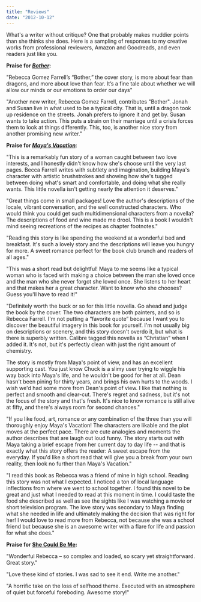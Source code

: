 ```yaml
---
title: "Reviews"
date: "2012-10-12"
---
```


What's a writer without critique? One that probably makes muddier points than she thinks she does. Here is a sampling of responses to my creative works from professional reviewers, Amazon and Goodreads, and even readers just like you.

**Praise for [_Bother_](/creative-works/bother/):**

"Rebecca Gomez Farrell’s “Bother,” the cover story, is more about fear than dragons, and more about love than fear. It’s a fine tale about whether we will allow our minds or our emotions to order our days"

"Another new writer, Rebecca Gomez Farrell, contributes "Bother". Jonah and Susan live in what used to be a typical city. That is, until a dragon took up residence on the streets. Jonah prefers to ignore it and get by. Susan wants to take action. This puts a strain on their marriage until a crisis forces them to look at things differently. This, too, is another nice story from another promising new writer."

**Praise for _[Maya's Vacation](/creative-works/mayas-vacation/ "Maya's Vacation")_**:

"This is a remarkably fun story of a woman caught between two love interests, and I honestly didn't know how she's choose until the very last pages. Becca Farrell writes with subtlety and imagination, building Maya's character with artistic brushstrokes and showing how she's tugged between doing what's smart and comfortable, and doing what she really wants. This little novella isn't getting nearly the attention it deserves."

"Great things come in small packages! Love the author's descriptions of the locale, vibrant conversation, and the well constructed characters. Who would think you could get such multidimensional characters from a novella? The descriptions of food and wine made me drool. This is a book I wouldn't mind seeing recreations of the recipes as chapter footnotes."

"Reading this story is like spending the weekend at a wonderful bed and breakfast. It's such a lovely story and the descriptions will leave you hungry for more. A sweet romance perfect for the book club brunch and readers of all ages."

"This was a short read but delightful! Maya to me seems like a typical woman who is faced with making a choice between the man she loved once and the man who she never forgot she loved once. She listens to her heart and that makes her a great character. Want to know who she chooses? Guess you'll have to read it!"

"Definitely worth the buck or so for this little novella. Go ahead and judge the book by the cover. The two characters are both painters, and so is Rebecca Farrell. I'm not putting a “favorite quote” because I want you to discover the beautiful imagery in this book for yourself. I'm not usually big on descriptions or scenery, and this story doesn't overdo it, but what is there is superbly written. Calibre tagged this novella as “Christian” when I added it. It's not, but it's perfectly clean with just the right amount of chemistry.

The story is mostly from Maya's point of view, and has an excellent supporting cast. You just know Chuck is a slimy user trying to wiggle his way back into Maya's life, and he wouldn't be good for her at all. Dean hasn't been pining for thirty years, and brings his own hurts to the woods. I wish we'd had some more from Dean's point of view. I like that nothing is perfect and smooth and clear-cut. There's regret and sadness, but it's not the focus of the story and that's fresh. It's nice to know romance is still alive at fifty, and there's always room for second chances."

"If you like food, art, romance or any combination of the three than you will thoroughly enjoy Maya's Vacation! The characters are likable and the plot moves at the perfect pace. There are cute analogies and moments the author describes that are laugh out loud funny. The story starts out with Maya taking a brief escape from her current day to day life -- and that is exactly what this story offers the reader: A sweet escape from the everyday. If you'd like a short read that will give you a break from your own reality, then look no further than Maya's Vacation."

"I read this book as Rebecca was a friend of mine in high school. Reading this story was not what I expected. I noticed a ton of local language inflections from where we went to school together. I found this novel to be great and just what I needed to read at this moment in time. I could taste the food she described as well as see the sights like I was watching a movie or short television program. The love story was secondary to Maya finding what she needed in life and ultimately making the decision that was right for her! I would love to read more from Rebecca, not because she was a school friend but because she is an awesome writer with a flare for life and passion for what she does."

**Praise for [She Could Be Me](/creative-works/she-could-be-me/ "She Could Be Me"):**

"Wonderful Rebecca – so complex and loaded, so scary yet straightforward. Great story."

"Love these kind of stories. I was sad to see it end. Write me another."

"A horrific take on the loss of selfhood theme. Executed with an atmosphere of quiet but forceful foreboding. Awesome story!"
